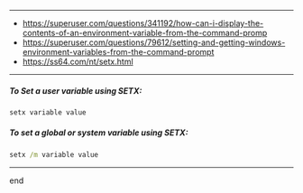 
---

- https://superuser.com/questions/341192/how-can-i-display-the-contents-of-an-environment-variable-from-the-command-promp
- https://superuser.com/questions/79612/setting-and-getting-windows-environment-variables-from-the-command-prompt
- https://ss64.com/nt/setx.html

---

##### To Set a user variable using SETX:

```cmd
setx variable value
```

##### To set a global or system variable using SETX:

```cmd
setx /m variable value
```

---
end
